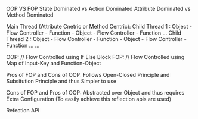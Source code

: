 OOP VS FOP
State Dominated vs Action Dominated
Attribute Dominated vs Method Dominated

Main Thread (Attribute Cnetric or Method Centric):
Child Thread 1 : Object - Flow Controller - Function - Object - Flow Controller - Function ...
Child Thread 2 : Object - Flow Controller - Function - Object - Flow Controller - Function ...
...

OOP: // Flow Controlled using If Else Block
FOP: // Flow Controlled using Map of Input-Key and Function-Object

Pros of FOP and Cons of OOP:
Follows Open-Closed Principle and Subsitution Principle and thus Simpler to use

Cons of FOP and Pros of OOP:
Abstracted over Object and thus requires Extra Configuration (To easily achieve this reflection apis are used) 

Refection API
